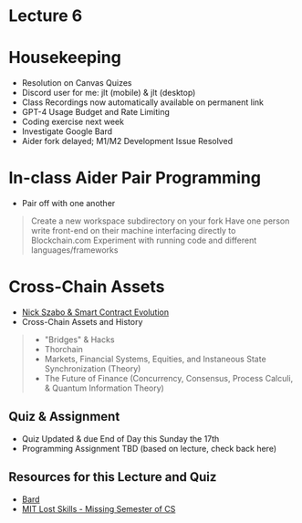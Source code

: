 # Lecture 6

# Housekeeping

- Resolution on Canvas Quizes
- Discord user for me: jlt (mobile) & jlt (desktop)
- Class Recordings now automatically available on permanent link
- GPT-4 Usage Budget and Rate Limiting
- Coding exercise next week
- Investigate Google Bard
- Aider fork delayed; M1/M2 Development Issue Resolved 

# In-class Aider Pair Programming

- Pair off with one another
> Create a new workspace subdirectory on your fork
> Have one person write front-end on their machine interfacing directly to Blockchain.com
> Experiment with running code and different languages/frameworks

# Cross-Chain Assets

* [Nick Szabo & Smart Contract Evolution](./notes_lec6.md)
* Cross-Chain Assets and History
> * "Bridges" &  Hacks
> * Thorchain
> * Markets, Financial Systems, Equities, and Instaneous State Synchronization (Theory)
> * The Future of Finance (Concurrency, Consensus, Process Calculi, & Quantum Information Theory)


## Quiz & Assignment

* Quiz Updated & due End of Day this Sunday the 17th
* Programming Assignment TBD (based on lecture, check back here)

## Resources for this Lecture and Quiz

* [Bard](https://bard.google.com)
* [MIT Lost Skills - Missing Semester of CS](https://missing.csail.mit.edu/ )

